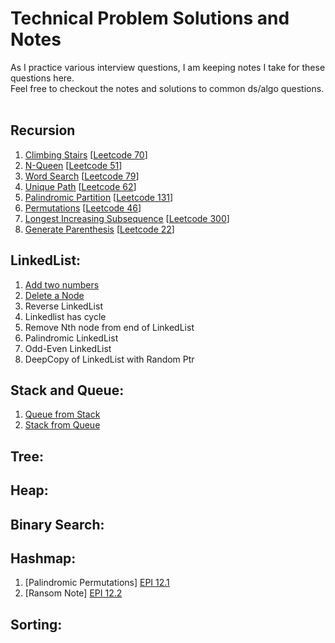 # Technical Problem Solutions and Notes

As I practice various interview questions, I am keeping notes I take for these questions here.  
Feel free to checkout the notes and solutions to common ds/algo questions.  

## **Recursion**

1.  [Climbing Stairs](https://github.com/therock3353/notes/blob/master/recursive/claimbing_stairs.py) \[[Leetcode 70](https://leetcode.com/problems/climbing-stairs/)\]
2.  [N-Queen](https://github.com/therock3353/notes/blob/master/recursive/n_queens.py) \[[Leetcode 51](https://leetcode.com/problems/n-queens/)\]
3.  [Word Search](https://github.com/therock3353/notes/blob/master/recursive/word_search.py) \[[Leetcode 79](https://leetcode.com/problems/word-search/)\]
4.  [Unique Path](https://github.com/therock3353/notes/blob/master/recursive/unique_paths.py) \[[Leetcode 62](https://leetcode.com/problems/unique-paths/)\]
5.  [Palindromic Partition](https://github.com/therock3353/notes/blob/master/recursive/palindromic_partition.py) \[[Leetcode 131](https://leetcode.com/problems/palindrome-partitioning/)\]
6.  [Permutations](https://github.com/therock3353/notes/blob/master/recursive/permutations.py) \[[Leetcode 46](https://leetcode.com/problems/permutations/)\]
7.  [Longest Increasing Subsequence](https://github.com/therock3353/notes/blob/master/recursive/longest_increasing_subsequence.py) \[[Leetcode 300](https://leetcode.com/problems/longest-increasing-subsequence/)\]
8.  [Generate Parenthesis](https://github.com/therock3353/notes/blob/master/recursive/generate_paranthesis.py) \[[Leetcode 22](https://leetcode.com/problems/generate-parentheses/)\]


## LinkedList:

1.  [Add two numbers](https://github.com/therock3353/notes/blob/master/linkedlist/add_two_numbers.py)
2.  [Delete a Node](https://github.com/therock3353/notes/blob/master/linkedlist/delete_node.py)
3.  Reverse LinkedList
4.  Linkedlist has cycle
5.  Remove Nth node from end of LinkedList
6.  Palindromic LinkedList
7.  Odd-Even LinkedList
8.  DeepCopy of LinkedList with Random Ptr

## Stack and Queue:

1.  [Queue from Stack](https://github.com/therock3353/notes/blob/master/stack_queue/queue_from_stack.py)  
2.  [Stack from Queue](https://github.com/therock3353/notes/blob/master/stack_queue/stack_from_queue.py)

## Tree:

## Heap:

## Binary Search:

## Hashmap:

1. [Palindromic Permutations] [EPI 12.1](https://github.com/therock3353/notes/blob/master/hashmap/palindromic_permutations.py)
2. [Ransom Note] [EPI 12.2](https://github.com/therock3353/notes/blob/master/hashmap/ransom_note.py)

## Sorting:

